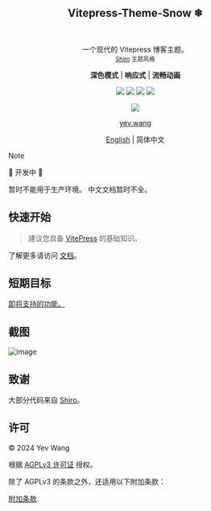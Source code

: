<p align="center">
  <h2 align="center">Vitepress-Theme-Snow ❄</h2>
  <br />
  <p align="center">
    一个现代的 Vitepress 博客主题。
    <br />
    <small align="center"><a href="https://github.com/innei/Shiro">Shiro</a> 主题风格</small>
  </p>
</p>

<p align="center">  
  <p align="center">
  <b>深色模式</b>
  | 
  <b>响应式</b>
  |
  <b>流畅动画</b>
  </p>
</p>

<p align="center">
   <span>
      <img src="https://img.shields.io/badge/vuejs-%2335495e.svg?style=Plastic&logo=vuedotjs&logoColor=%234FC08D"/>
   </span>
   <span>
      <img src="https://img.shields.io/badge/typescript-%23007ACC.svg?style=Plastice&logo=typescript&logoColor=white"/>
   </span>
   <span>
      <img src="https://img.shields.io/badge/RollupJS-ef3335?style=Plastic&logo=rollup.js&logoColor=white"/>
    </span>
   <span>
      <img src="https://img.shields.io/badge/tailwindcss-%2338B2AC.svg?style=Plastic&logo=tailwind-css&logoColor=white"/>
    </span>
</p>

<p align="center">
  <img src="https://img.shields.io/badge/Vercel-000000?style=for-the-badge&logo=vercel&logoColor=white"/>
</p>
<p align="center"><a href="https://yev.wang">yev.wang</a></p>
<p align="center"> <a href="./README.md">English</a> | 简体中文</p>

> [!NOTE]
> 🚧 开发中 🚧
>
> 暂时不能用于生产环境。
> 中文文档暂时不全。

## 快速开始

> 建议您具备 [VitePress](https://vitepress.dev/guide/getting-started) 的基础知识。

了解更多请访问 [文档](./DOCUMENTATION.md)。

## 短期目标

[即将支持的功能。](./SHORT_TERM_GOAL.md)

## 截图

<img alt="image" src="https://github.com/wangyewei/vitepress-theme-snow/assets/49926816/fd7a8747-9765-4fa8-8121-b93f60ae9225">

## 致谢

大部分代码来自 [Shiro](https://github.com/innei/Shiro)。

## 许可

&copy; 2024 Yev Wang

根据 [AGPLv3 许可证](https://github.com/wangyewei/vitepress-theme-yev/blob/main/LICENSE) 授权。

除了 AGPLv3 的条款之外，还适用以下附加条款：

[附加条款](./ADDITION_TERMS.md).
